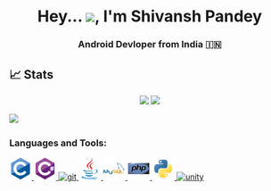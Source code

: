 <h1 align="center">Hey... <img src="https://github.com/TheDudeThatCode/TheDudeThatCode/blob/master/Assets/Hi.gif" width="29">, I'm Shivansh Pandey </h1>
<h3 align="center">Android Devloper from India 🇮🇳 </h3>

<p align="center">

<!--     <img src="https://readme-typing-svg.herokuapp.com?color=7FFF00&size=40&width=900&height=80&lines=Building-India's-Largest-Student-Community"/> -->
</p>


## 📈 Stats
<p align="center">

	
  <img width="48%" src="https://github-readme-stats.vercel.app/api?username=shivaay0898&show_icons=true&theme=tokyonight" />
  <img width="48%" src="https://github-readme-streak-stats.herokuapp.com/?user=shivaay0898&theme=tokyonight" />
</p>




<img src="https://activity-graph.herokuapp.com/graph?username=shivaay0898&bg_color=0f2d3d&color=1cadfb&line=1cadfb&point=1cadfb&area=true&hide_border=true">






<h3 align="left">Languages and Tools:</h3>
<p align="left"> <a href="https://www.cprogramming.com/" target="_blank" rel="noreferrer"> <img src="https://raw.githubusercontent.com/devicons/devicon/master/icons/c/c-original.svg" alt="c" width="40" height="40"/> </a> <a href="https://www.w3schools.com/cs/" target="_blank" rel="noreferrer"> <img src="https://raw.githubusercontent.com/devicons/devicon/master/icons/csharp/csharp-original.svg" alt="csharp" width="40" height="40"/> </a> <a href="https://git-scm.com/" target="_blank" rel="noreferrer"> <img src="https://www.vectorlogo.zone/logos/git-scm/git-scm-icon.svg" alt="git" width="40" height="40"/> </a> <a href="https://www.java.com" target="_blank" rel="noreferrer"> <img src="https://raw.githubusercontent.com/devicons/devicon/master/icons/java/java-original.svg" alt="java" width="40" height="40"/> </a> <a href="https://www.mysql.com/" target="_blank" rel="noreferrer"> <img src="https://raw.githubusercontent.com/devicons/devicon/master/icons/mysql/mysql-original-wordmark.svg" alt="mysql" width="40" height="40"/> </a> <a href="https://www.php.net" target="_blank" rel="noreferrer"> <img src="https://raw.githubusercontent.com/devicons/devicon/master/icons/php/php-original.svg" alt="php" width="40" height="40"/> </a> <a href="https://www.python.org" target="_blank" rel="noreferrer"> <img src="https://raw.githubusercontent.com/devicons/devicon/master/icons/python/python-original.svg" alt="python" width="40" height="40"/> </a> <a href="https://unity.com/" target="_blank" rel="noreferrer"> <img src="https://www.vectorlogo.zone/logos/unity3d/unity3d-icon.svg" alt="unity" width="40" height="40"/> </a> </p>




